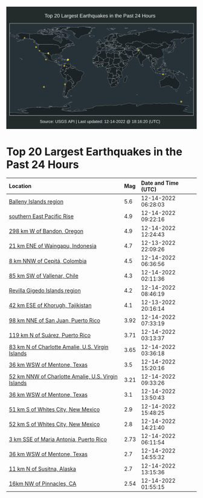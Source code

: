 ![Map](./map.png)

# Top 20 Largest Earthquakes in the Past 24 Hours

| Location | Mag | Date and Time (UTC) |
|:---|:---|:---|
| [Balleny Islands region](https://earthquake.usgs.gov/earthquakes/eventpage/us6000j957) | 5.6 | 12-14-2022 06:28:03 |
| [southern East Pacific Rise](https://earthquake.usgs.gov/earthquakes/eventpage/us6000j968) | 4.9 | 12-14-2022 09:22:16 |
| [298 km W of Bandon, Oregon](https://earthquake.usgs.gov/earthquakes/eventpage/us6000j96b) | 4.9 | 12-14-2022 12:24:43 |
| [21 km ENE of Waingapu, Indonesia](https://earthquake.usgs.gov/earthquakes/eventpage/us6000j936) | 4.7 | 12-13-2022 22:09:26 |
| [8 km NNW of Cepitá, Colombia](https://earthquake.usgs.gov/earthquakes/eventpage/us6000j95b) | 4.5 | 12-14-2022 06:36:56 |
| [85 km SW of Vallenar, Chile](https://earthquake.usgs.gov/earthquakes/eventpage/us6000j949) | 4.3 | 12-14-2022 02:11:36 |
| [Revilla Gigedo Islands region](https://earthquake.usgs.gov/earthquakes/eventpage/us6000j95q) | 4.2 | 12-14-2022 08:46:19 |
| [42 km ESE of Khorugh, Tajikistan](https://earthquake.usgs.gov/earthquakes/eventpage/us6000j920) | 4.1 | 12-13-2022 20:16:14 |
| [98 km NNE of San Juan, Puerto Rico](https://earthquake.usgs.gov/earthquakes/eventpage/pr2022348002) | 3.92 | 12-14-2022 07:33:19 |
| [119 km N of Suárez, Puerto Rico](https://earthquake.usgs.gov/earthquakes/eventpage/pr2022348000) | 3.71 | 12-14-2022 03:13:37 |
| [83 km N of Charlotte Amalie, U.S. Virgin Islands](https://earthquake.usgs.gov/earthquakes/eventpage/pr2022348001) | 3.65 | 12-14-2022 03:36:18 |
| [36 km WSW of Mentone, Texas](https://earthquake.usgs.gov/earthquakes/eventpage/tx2022yldx) | 3.5 | 12-14-2022 15:20:16 |
| [52 km NNW of Charlotte Amalie, U.S. Virgin Islands](https://earthquake.usgs.gov/earthquakes/eventpage/pr71387138) | 3.21 | 12-14-2022 09:33:26 |
| [36 km WSW of Mentone, Texas](https://earthquake.usgs.gov/earthquakes/eventpage/tx2022ylaz) | 3.1 | 12-14-2022 13:50:43 |
| [51 km S of Whites City, New Mexico](https://earthquake.usgs.gov/earthquakes/eventpage/tx2022ylev) | 2.9 | 12-14-2022 15:48:25 |
| [52 km S of Whites City, New Mexico](https://earthquake.usgs.gov/earthquakes/eventpage/tx2022ylbz) | 2.8 | 12-14-2022 14:21:40 |
| [3 km SSE of Maria Antonia, Puerto Rico](https://earthquake.usgs.gov/earthquakes/eventpage/pr71387093) | 2.73 | 12-14-2022 06:11:54 |
| [36 km WSW of Mentone, Texas](https://earthquake.usgs.gov/earthquakes/eventpage/tx2022ylda) | 2.7 | 12-14-2022 14:55:32 |
| [11 km N of Susitna, Alaska](https://earthquake.usgs.gov/earthquakes/eventpage/ak022fzqup95) | 2.7 | 12-14-2022 13:15:36 |
| [16km NW of Pinnacles, CA](https://earthquake.usgs.gov/earthquakes/eventpage/nc73818431) | 2.54 | 12-14-2022 01:55:15 |
